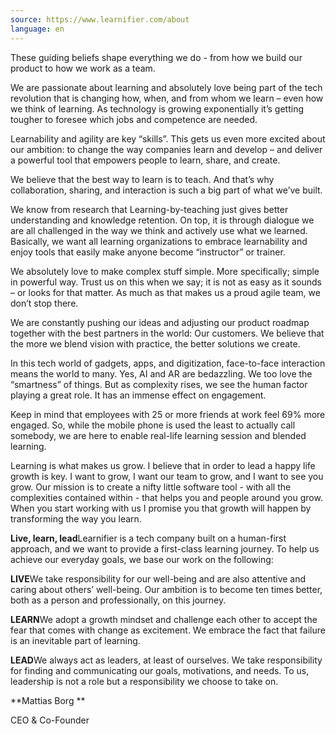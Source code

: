 ```yaml
---
source: https://www.learnifier.com/about
language: en
---
```


These guiding beliefs shape everything we do - from how we build our product to how we work as a team.

We are passionate about learning and absolutely love being part of the tech revolution that is changing how, when, and from whom we learn – even how we think of learning. As technology is growing exponentially it’s getting tougher to foresee which jobs and competence are needed.

Learnability and agility are key “skills”. This gets us even more excited about our ambition: to change the way companies learn and develop – and deliver a powerful tool that empowers people to learn, share, and create.

We believe that the best way to learn is to teach. And that’s why collaboration, sharing, and interaction is such a big part of what we’ve built.

We know from research that Learning-by-teaching just gives better understanding and knowledge retention. On top, it is through dialogue we are all challenged in the way we think and actively use what we learned. Basically, we want all learning organizations to embrace learnability and enjoy tools that easily make anyone become “instructor” or trainer.

We absolutely love to make complex stuff simple. More specifically; simple in powerful way. Trust us on this when we say; it is not as easy as it sounds – or looks for that matter. As much as that makes us a proud agile team, we don’t stop there.

We are constantly pushing our ideas and adjusting our product roadmap together with the best partners in the world: Our customers. We believe that the more we blend vision with practice, the better solutions we create.

In this tech world of gadgets, apps, and digitization, face-to-face interaction means the world to many. Yes, AI and AR are bedazzling. We too love the “smartness” of things. But as complexity rises, we see the human factor playing a great role. It has an immense effect on engagement.

Keep in mind that employees with 25 or more friends at work feel 69% more engaged. So, while the mobile phone is used the least to actually call somebody, we are here to enable real-life learning session and blended learning.

Learning is what makes us grow. I believe that in order to lead a happy life growth is key. I want to grow, I want our team to grow, and I want to see you grow. Our mission is to create a nifty little software tool - with all the complexities contained within - that helps you and people around you grow. When you start working with us I promise you that growth will happen by transforming the way you learn.

**Live, learn, lead**Learnifier is a tech company built on a human-first approach, and we want to provide a first-class learning journey. To help us achieve our everyday goals, we base our work on the following:

**LIVE**We take responsibility for our well-being and are also attentive and caring about others’ well-being. Our ambition is to become ten times better, both as a person and professionally, on this journey.

**LEARN**We adopt a growth mindset and challenge each other to accept the fear that comes with change as excitement. We embrace the fact that failure is an inevitable part of learning.

**LEAD**We always act as leaders, at least of ourselves. We take responsibility for finding and communicating our goals, motivations, and needs. To us, leadership is not a role but a responsibility we choose to take on.

**Mattias Borg **

CEO & Co-Founder